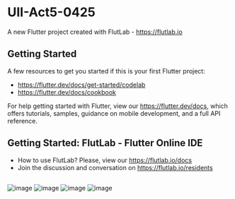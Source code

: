 # UII-Act5-0425

A new Flutter project created with FlutLab - https://flutlab.io

## Getting Started

A few resources to get you started if this is your first Flutter project:

- https://flutter.dev/docs/get-started/codelab
- https://flutter.dev/docs/cookbook

For help getting started with Flutter, view our
https://flutter.dev/docs, which offers tutorials,
samples, guidance on mobile development, and a full API reference.

## Getting Started: FlutLab - Flutter Online IDE

- How to use FlutLab? Please, view our https://flutlab.io/docs
- Join the discussion and conversation on https://flutlab.io/residents

##
![image](https://github.com/JAcevedoCastro/act5-uii/assets/144373213/00610e2a-7dbd-45ea-9022-cbf7a7aff97f)
![image](https://github.com/JAcevedoCastro/act5-uii/assets/144373213/d4103845-eabf-482e-8c6b-8464a0675de0)
![image](https://github.com/JAcevedoCastro/act5-uii/assets/144373213/4b0a9794-9667-4385-9b5c-33c46b5aee2a)
![image](https://github.com/JAcevedoCastro/act5-uii/assets/144373213/c395ee79-5940-40af-98f0-ff2c65379de9)
